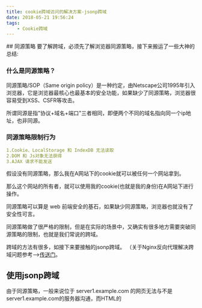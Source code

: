```yaml
---
title: cookie跨域访问的解决方案-jsonp跨域
date: 2018-05-21 19:56:24
tags: 
    - Cookie跨域
---
```

<meta name="referrer" content="no-referrer" />
## 同源策略
要了解跨域，必须先了解浏览器同源策略，接下来搬运了一些大神的总结:

### 什么是同源策略？

同源策略/SOP（Same origin policy）是一种约定，由Netscape公司1995年引入浏览器，它是浏览器最核心也最基本的安全功能，如果缺少了同源策略，浏览器很容易受到XSS、CSFR等攻击。

所谓同源是指"协议+域名+端口"三者相同，即便两个不同的域名指向同一个ip地址，也非同源。

### 同源策略限制行为

```yaml
1.Cookie、LocalStorage 和 IndexDB 无法读取
2.DOM 和 Js对象无法获得
3.AJAX 请求不能发送
```
假设没有同源策略，那么我在A网站下的cookie就可以被任何一个网站拿到。

那么这个网站的所有者，就可以使用我的cookie(也就是我的身份)在A网站下进行操作。

同源策略可以算是 web 前端安全的基石，如果缺少同源策略，浏览器也就没有了安全性可言。

同源策略做了很严格的限制，但是在实际的场景中，又确实有很多地方需要突破同源策略的限制，也就是我们常说的跨域。

跨域的方法有很多，如接下来要接触的jsonp跨域。
（关于Nginx反向代理解决跨域问题参考—>[传送门](https://blog.xielin.top/2019/05/17/%E5%88%86%E5%B8%83%E5%BC%8F/cookie%E8%B7%A8%E5%9F%9F%E8%AE%BF%E9%97%AE%E7%9A%84%E8%A7%A3%E5%86%B3%E6%96%B9%E6%A1%88-Nginx%E5%8F%8D%E5%90%91%E4%BB%A3%E7%90%86/)。

## 使用jsonp跨域
由于同源策略，一般来说位于 server1.example.com 的网页无法与不是 server1.example.com的服务器沟通，而HTML的<script> 元素是一个例外。

利用<script>元素的这个开放策略，网页可以得到从其他来源动态产生的 JSON资料，而这种使用模式就是所谓的 JSONP。

用 JSONP 抓到的资料并不是 JSON，而是任意的JavaScript，用 JavaScript 直译器执行而不是用 JSON 解析器解析。

## 示例
```javascript
function handleResponse(response) {
   alert(`You get the data : ${response}`)
}
const script = document.createElement('script')
script.src = 'http://somesite.com/json/?callback=handleResponse'
document.body.insertBefore(script, document.body.firstChild)
```
这里的callback回调函数很重要，动态添加在body中的script标签可以使用被加载的文件与HTML文件下的其他JS文件共享一个全局作用域。

也就是说，<scritp>标签加载到的资源是可以被全局作用域下的函数所使用的！



